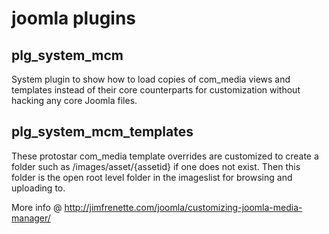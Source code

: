 # joomla plugins

## plg_system_mcm

System plugin to show how to load copies of com_media views and templates instead of their core counterparts for customization without hacking any core Joomla files.

## plg_system_mcm_templates

These protostar com_media template overrides are customized to create a folder such as /images/asset/{assetid} if one does not exist. Then this folder is the open root level folder in the imageslist for browsing and uploading to.

More info @ http://jimfrenette.com/joomla/customizing-joomla-media-manager/